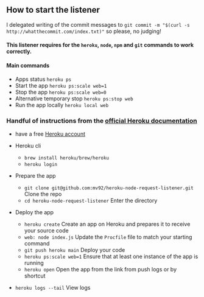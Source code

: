 ## How to start the listener

I delegated writing of the commit messages to `git commit -m "$(curl -s http://whatthecommit.com/index.txt)"` so please, no judging!

#### This listener requires for the `heroku`, `node`, `npm` and `git` commands to work correctly.

#### Main commands

- Apps status `heroku ps`
- Start the app `heroku ps:scale web=1`
- Stop the app `heroku ps:scale web=0`
- Alternative temporary stop `heroku ps:stop web`
- Run the app locally `heroku local web`

### Handful of instructions from the [official Heroku documentation](https://devcenter.heroku.com/articles/getting-started-with-nodejs?singlepage=true)

- have a free [Heroku account](https://signup.heroku.com/signup/dc)

- Heroku cli
  - `brew install heroku/brew/heroku`
  - `heroku login`

- Prepare the app
  - `git clone git@github.com:mv92/heroku-node-request-listener.git` Clone the repo
  - `cd heroku-node-request-listener` Enter the directory

- Deploy the app
  - `heroku create` Create an app on Heroku and prepares it to receive your source code
  - `web: node index.js` Update the `Procfile` file to match your starting command
  - `git push heroku main` Deploy your code
  - `heroku ps:scale web=1` Ensure that at least one instance of the app is running
  - `heroku open` Open the app from the link from push logs or by shortcut

- `heroku logs --tail` View logs
